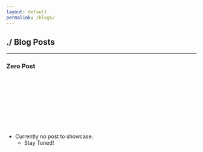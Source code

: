 ```yaml
---
layout: default
permalink: /blogs/
---
```


## ./ Blog Posts
---------------------------------------------------------------------------------------------------
### Zero Post




<br>
<br>
<br>
<br>
<br>
<br>
<br>
<br>


 * Currently no post to showcase.
   - Stay Tuned!
